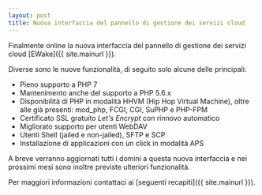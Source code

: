 ```yaml
---
layout: post
title: Nuova interfaccia del pannello di gestione dei servizi cloud
---
```


Finalmente online la nuova interfaccia del pannello di gestione dei servizi cloud [EWake]({{ site.mainurl }}).

Diverse sono le nuove funzionalità, di seguito solo alcune delle principali:

- Pieno supporto a PHP 7
- Mantenimento anche del supporto a PHP 5.6.x
- Disponibilità di PHP in modalità HHVM (Hip Hop Virtual Machine), oltre alle già presenti: mod_php, FCGI, CGI, SuPHP e PHP-FPM
- Certificato SSL gratuito _Let's Encrypt_ con rinnovo automatico
- Migliorato supporto per utenti WebDAV
- Utenti Shell (jailed e non-jailed), SFTP e SCP
- Installazione di applicazioni con un click in modalità APS

A breve verranno aggiornati tutti i domini a questa nuova interfaccia e nei prossimi mesi sono inoltre previste ulteriori funzionalità.

Per maggiori informazioni contattaci ai [seguenti recapiti]({{ site.mainurl }}).